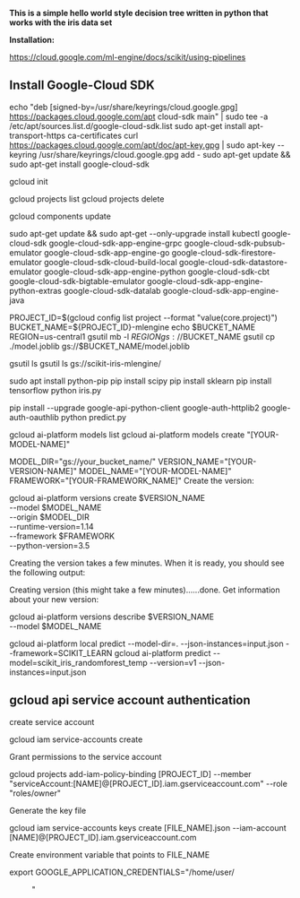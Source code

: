 **This is a simple hello world style decision tree written in python that works with the iris data set**

**Installation:**

https://cloud.google.com/ml-engine/docs/scikit/using-pipelines

Install Google-Cloud SDK
-------------------------
echo "deb [signed-by=/usr/share/keyrings/cloud.google.gpg] https://packages.cloud.google.com/apt cloud-sdk main" | sudo tee -a /etc/apt/sources.list.d/google-cloud-sdk.list
sudo apt-get install apt-transport-https ca-certificates
curl https://packages.cloud.google.com/apt/doc/apt-key.gpg | sudo apt-key --keyring /usr/share/keyrings/cloud.google.gpg add -
sudo apt-get update && sudo apt-get install google-cloud-sdk


gcloud init

gcloud projects list
gcloud projects delete <ProjectID>


gcloud components update

sudo apt-get update && sudo apt-get --only-upgrade install kubectl google-cloud-sdk google-cloud-sdk-app-engine-grpc google-cloud-sdk-pubsub-emulator google-cloud-sdk-app-engine-go google-cloud-sdk-firestore-emulator google-cloud-sdk-cloud-build-local google-cloud-sdk-datastore-emulator google-cloud-sdk-app-engine-python google-cloud-sdk-cbt google-cloud-sdk-bigtable-emulator google-cloud-sdk-app-engine-python-extras google-cloud-sdk-datalab google-cloud-sdk-app-engine-java

PROJECT_ID=$(gcloud config list project --format "value(core.project)")
BUCKET_NAME=${PROJECT_ID}-mlengine
echo $BUCKET_NAME
REGION=us-central1
gsutil mb -l $REGION gs://$BUCKET_NAME
gsutil cp ./model.joblib gs://$BUCKET_NAME/model.joblib

gsutil ls
gsutil ls gs://scikit-iris-mlengine/



sudo apt install python-pip
pip install scipy
pip install sklearn
pip install tensorflow
python iris.py

pip install --upgrade google-api-python-client google-auth-httplib2 google-auth-oauthlib
python predict.py


gcloud ai-platform models list
gcloud ai-platform models create "[YOUR-MODEL-NAME]"


MODEL_DIR="gs://your_bucket_name/"
VERSION_NAME="[YOUR-VERSION-NAME]"
MODEL_NAME="[YOUR-MODEL-NAME]"
FRAMEWORK="[YOUR-FRAMEWORK_NAME]"
Create the version:

gcloud ai-platform versions create $VERSION_NAME \
  --model $MODEL_NAME \
  --origin $MODEL_DIR \
  --runtime-version=1.14 \
  --framework $FRAMEWORK \
  --python-version=3.5

Creating the version takes a few minutes. When it is ready, you should see the following output:

Creating version (this might take a few minutes)......done.
Get information about your new version:

gcloud ai-platform versions describe $VERSION_NAME \
  --model $MODEL_NAME


gcloud ai-platform local predict --model-dir=. --json-instances=input.json --framework=SCIKIT_LEARN
gcloud ai-platform predict --model=scikit_iris_randomforest_temp --version=v1 --json-instances=input.json


gcloud api service account authentication
-----------------------------------------
create service account

gcloud iam service-accounts create <lowercase-hyphen-separated-name>

Grant permissions to the service account

gcloud projects add-iam-policy-binding [PROJECT_ID] --member "serviceAccount:[NAME]@[PROJECT_ID].iam.gserviceaccount.com" --role "roles/owner"

Generate the key file

gcloud iam service-accounts keys create [FILE_NAME].json --iam-account [NAME]@[PROJECT_ID].iam.gserviceaccount.com

Create environment variable that points to FILE_NAME

export GOOGLE_APPLICATION_CREDENTIALS="/home/user/<dir>"

